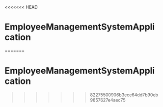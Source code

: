 <<<<<<< HEAD
# EmployeeManagementSystemApplication
=======
# EmployeeManagementSystemApplication
>>>>>>> 82275500906b3ece64dd7b90eb9857627e4aec75
